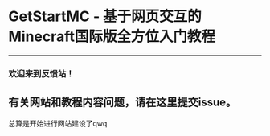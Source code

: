 # GetStartMC - 基于网页交互的Minecraft国际版全方位入门教程
---
### 欢迎来到反馈站！
有关网站和教程内容问题，请在这里提交issue。
---
总算是开始进行网站建设了qwq